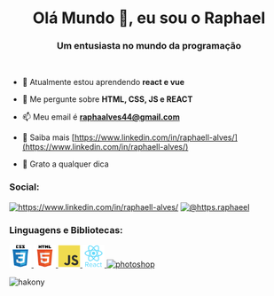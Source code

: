 <h1 align="center">Olá Mundo 👋, eu sou o Raphael</h1>
<h3 align="center">Um entusiasta no mundo da programação</h3></br>

- 🌱 Atualmente estou aprendendo **react e vue**

- 💬 Me pergunte sobre **HTML, CSS, JS e REACT**

- 📫 Meu email é **raphaalves44@gmail.com**

- 📄 Saiba mais [https://www.linkedin.com/in/raphaell-alves/](https://www.linkedin.com/in/raphaell-alves/)
  
- 🤝 Grato a qualquer dica

<h3 align="left">Social:</h3>
<p align="left">
<a href="https://linkedin.com/in/https://www.linkedin.com/in/raphaell-alves/" target="blank"><img align="center" src="https://raw.githubusercontent.com/rahuldkjain/github-profile-readme-generator/master/src/images/icons/Social/linked-in-alt.svg" alt="https://www.linkedin.com/in/raphaell-alves/" height="30" width="40" /></a>
<a href="https://instagram.com/https.raphaeel" target="blank"><img align="center" src="https://raw.githubusercontent.com/rahuldkjain/github-profile-readme-generator/master/src/images/icons/Social/instagram.svg" alt="@https.raphaeel" height="30" width="40" /></a>
</p>

<h3 align="left">Linguagens e Bibliotecas:</h3>
<p align="left"> <a href="https://www.w3schools.com/css/" target="_blank" rel="noreferrer"> <img src="https://raw.githubusercontent.com/devicons/devicon/master/icons/css3/css3-original-wordmark.svg" alt="css3" width="40" height="40"/> </a> <a href="https://www.w3.org/html/" target="_blank" rel="noreferrer"> <img src="https://raw.githubusercontent.com/devicons/devicon/master/icons/html5/html5-original-wordmark.svg" alt="html5" width="40" height="40"/> </a> <a href="https://developer.mozilla.org/en-US/docs/Web/JavaScript" target="_blank" rel="noreferrer"> <img src="https://raw.githubusercontent.com/devicons/devicon/master/icons/javascript/javascript-original.svg" alt="javascript" width="40" height="40"/> </a> <a href="https://www.photoshop.com/en" target="_blank" rel="noreferrer"> <a href="https://reactjs.org/"> <img src="https://raw.githubusercontent.com/devicons/devicon/master/icons/react/react-original-wordmark.svg" alt="react" width="40" height="40"/> </a> <a href="https://www.photoshop.com/en" target="_blank" rel="noreferrer"> <img src="https://logodownload.org/wp-content/uploads/2019/10/adobe-photoshop-logo-0.png" alt="photoshop" width="50" height="50"/> </a>
</p>

<p><img align="center" src="https://github-readme-stats.vercel.app/api/top-langs?username=hakony&show_icons=true&locale=en&layout=compact" alt="hakony" /></p>


<!--
**Hakony/Hakony** is a ✨ _special_ ✨ repository because its `README.md` (this file) appears on your GitHub profile.

Here are some ideas to get you started:

- 🔭 I’m currently working on ...
- 🌱 I’m currently learning ...
- 👯 I’m looking to collaborate on ...
- 🤔 I’m looking for help with ...
- 💬 Ask me about ...
- 📫 How to reach me: ...
- 😄 Pronouns: ...
- ⚡ Fun fact: ...
-->
